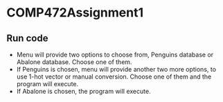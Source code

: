 # COMP472Assignment1

## Run code
- Menu will provide two options to choose from, Penguins database or Abalone database. Choose one of them. <br />
- If Penguins is chosen, menu will provide another two more options, to use 1-hot vector or manual conversion. Choose one of them and the program will execute. <br />
- If Abalone is chosen, the program will execute. <br />
